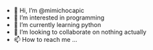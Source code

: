 - 👋 Hi, I’m @mimichocapic
- 👀 I’m interested in programming
- 🌱 I’m currently learning python
- 💞️ I’m looking to collaborate on nothing actually
- 📫 How to reach me ...

<!---
mimichocapic/mimichocapic is a ✨ special ✨ repository because its `README.md` (this file) appears on your GitHub profile.
You can click the Preview link to take a look at your changes.
--->
